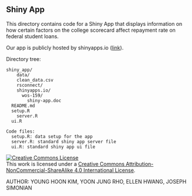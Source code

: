 ## Shiny App

This directory contains code for a Shiny App that displays information on how certain factors on the college scorecard affect repayment rate on federal student loans.

Our app is publicly hosted by shinyapps.io ([link](https://wos-159.shinyapps.io/shiny-app/)).

Directory tree:
```
shiny_app/
	data/
    clean_data.csv
	rsconnect/
    shinyapps.io/
      wos-159/
        shiny-app.doc
  README.md
  setup.R
	server.R
  ui.R
```

```
Code files:
  setup.R: data setup for the app
  server.R: standard shiny app server file
  ui.R: standard shiny app ui file
```

<a rel="license" href="http://creativecommons.org/licenses/by-nc-sa/4.0/"><img alt="Creative Commons License" style="border-
width:0" src="https://i.creativecommons.org/l/by-nc-sa/4.0/88x31.png" /></a><br />This work is licensed under a <a rel="license"
href="http://creativecommons.org/licenses/by-nc-sa/4.0/">Creative Commons Attribution-NonCommercial-ShareAlike 4.0 International License</a>.

AUTHOR: YOUNG HOON KIM, YOON JUNG RHO, ELLEN HWANG, JOSEPH SIMONIAN

